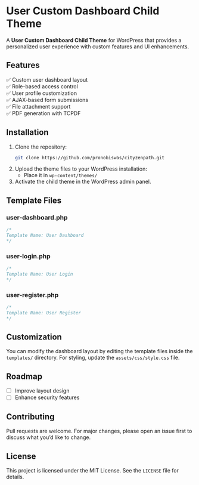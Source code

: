 # User Custom Dashboard Child Theme

A **User Custom Dashboard Child Theme** for WordPress that provides a personalized user experience with custom features and UI enhancements.

## Features

✅ Custom user dashboard layout  
✅ Role-based access control  
✅ User profile customization  
✅ AJAX-based form submissions  
✅ File attachment support  
✅ PDF generation with TCPDF  

## Installation

1. Clone the repository:
   ```sh
   git clone https://github.com/pronobiswas/cityzenpath.git
   ```
2. Upload the theme files to your WordPress installation:
   - Place it in `wp-content/themes/`
3. Activate the child theme in the WordPress admin panel.

## Template Files

### user-dashboard.php
```php
/*
Template Name: User Dashboard
*/
```

### user-login.php
```php
/*
Template Name: User Login
*/
```

### user-register.php
```php
/*
Template Name: User Register
*/
```

## Customization

You can modify the dashboard layout by editing the template files inside the `templates/` directory. For styling, update the `assets/css/style.css` file.

## Roadmap

- [ ] Improve layout design
- [ ] Enhance security features

## Contributing

Pull requests are welcome. For major changes, please open an issue first to discuss what you’d like to change.

## License

This project is licensed under the MIT License. See the `LICENSE` file for details.

